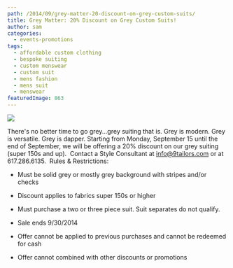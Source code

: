 ```yaml
---
path: /2014/09/grey-matter-20-discount-on-grey-custom-suits/
title: Grey Matter: 20% Discount on Grey Custom Suits!
author: sam
categories: 
  - events-promotions
tags: 
  - affordable custom clothing
  - bespoke suiting
  - custom menswear
  - custom suit
  - mens fashion
  - mens suit
  - menswear
featuredImage: 863
---
```

[![](http://1.bp.blogspot.com/-A_hJvqDybzA/VBSeU5veJMI/AAAAAAAAbkc/KWXtoI80ZEI/s1600/greysuits_main_2014.jpg)](http://1.bp.blogspot.com/-A_hJvqDybzA/VBSeU5veJMI/AAAAAAAAbkc/KWXtoI80ZEI/s1600/greysuits_main_2014.jpg)

There's no better time to go grey...grey suiting that is. Grey is modern. Grey is versatile. Grey is dapper. Starting from Monday, September 15 until the end of September, we will be offering a 20% discount on our grey suiting (super 150s and up).  Contact a Style Consultant at [info@9tailors.com](mailto:info@9tailors.com) or at 617.286.6135.  Rules & Restrictions: 

*   Must be solid grey or mostly grey background with stripes and/or checks
    
*   Discount applies to fabrics super 150s or higher
    
*   Must purchase a two or three piece suit. Suit separates do not qualify.
    
*   Sale ends 9/30/2014
    
*   Offer cannot be applied to previous purchases and cannot be redeemed for cash
    
*   Offer cannot combined with other discounts or promotions